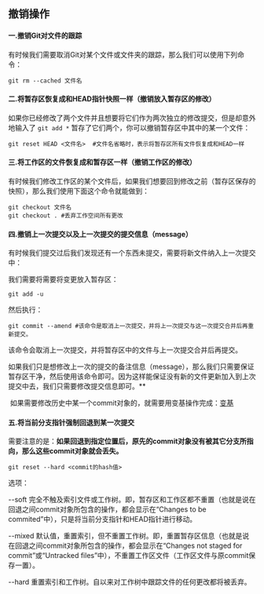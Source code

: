 ## 撤销操作

#### 一.撤销Git对文件的跟踪

有时候我们需要取消Git对某个文件或文件夹的跟踪，那么我们可以使用下列命令：

```shell
git rm --cached 文件名
```

#### 二.将暂存区恢复成和HEAD指针快照一样（撤销放入暂存区的修改）

​		如果你已经修改了两个文件并且想要将它们作为两次独立的修改提交，但是却意外地输入了 `git add *` 暂存了它们两个，你可以撤销暂存区中其中的某一个文件：

```shell
git reset HEAD <文件名>  #文件名省略时，表示将暂存区所有文件恢复成和HEAD一样
```

#### 三.将工作区的文件恢复成和暂存区一样（撤销工作区的修改）

​	有时候我们修改工作区的某个文件后，如果我们想要回到修改之前（暂存区保存的快照），那么我们使用下面这个命令就能做到：

```shell
git checkout 文件名
git checkout . #丢弃工作空间所有更改
```

#### 四.撤销上一次提交以及上一次提交的提交信息（message）

有时候我们提交过后我们发现还有一个东西未提交，需要将新文件纳入上一次提交中：

我们需要将需要将变更放入暂存区：

```shell
git add -u
```

然后执行：

```shell
git commit --amend #该命令是取消上一次提交，并将上一次提交与这一次提交合并后再重新提交。
```

​	该命令会取消上一次提交，并将暂存区中的文件与上一次提交合并后再提交。

​	 如果我们只是想修改上一次的提交的备注信息（message），那么我们只需要保证暂存区干净，然后使用该命令即可。因为这样能保证没有新的文件更新加入到上次提交中去，我们只需要修改提交信息即可。**

​	如果需要修改历史中某一个commit对象的，就需要用变基操作完成：[变基](_22变基.md)

#### 五.将当前分支指针强制回退到某一次提交

​	需要注意的是：**如果回退到指定位置后，原先的commit对象没有被其它分支所指向，那么这些commit对象就会丢失。**

```shell
git reset --hard <commit的hash值>
```

 选项：

--soft 	完全不触及索引文件或工作树。即，暂存区和工作区都不重置（也就是说在回退之间commit对象所包含的操作，都会显示在“Changes to be commited”中），只是将当前分支指针和HEAD指针进行移动。

--mixed  默认值，重置索引，但不重置工作树。即，重置暂存区信息（也就是说在回退之间commit对象所包含的操作，都会显示在“Changes not staged for commit”或“Untracked files”中），不重置工作区文件（工作区文件与原commit保存一置）。

--hard    重置索引和工作树。自<commit>以来对工作树中跟踪文件的任何更改都将被丢弃。